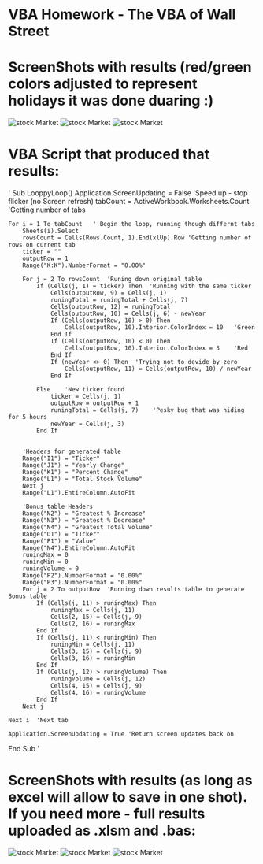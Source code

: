 # VBA Homework - The VBA of Wall Street

# ScreenShots with results (red/green colors adjusted to represent holidays it was done duaring :)

![stock Market](2014_Short_ScreenShot_WithBonus.png)
![stock Market](2015_Short_ScreenShot_WithBonus.png)
![stock Market](2016_Short_ScreenShot_WithBonus.png)

# VBA Script that produced that results:
'
Sub LooppyLoop()
    Application.ScreenUpdating = False 'Speed up - stop flicker (no Screen refresh)
    tabCount = ActiveWorkbook.Worksheets.Count 'Getting number of tabs
    
    For i = 1 To tabCount   ' Begin the loop, running though differnt tabs
        Sheets(i).Select
        rowsCount = Cells(Rows.Count, 1).End(xlUp).Row 'Getting number of rows on current tab
        ticker = ""
        outputRow = 1
        Range("K:K").NumberFormat = "0.00%"
                
        For j = 2 To rowsCount  'Runing down original table
            If (Cells(j, 1) = ticker) Then  'Running with the same ticker
                Cells(outputRow, 9) = Cells(j, 1)
                runingTotal = runingTotal + Cells(j, 7)
                Cells(outputRow, 12) = runingTotal
                Cells(outputRow, 10) = Cells(j, 6) - newYear
                If (Cells(outputRow, 10) > 0) Then
                    Cells(outputRow, 10).Interior.ColorIndex = 10   'Green
                End If
                If (Cells(outputRow, 10) < 0) Then
                    Cells(outputRow, 10).Interior.ColorIndex = 3    'Red
                End If
                If (newYear <> 0) Then  'Trying not to devide by zero
                    Cells(outputRow, 11) = Cells(outputRow, 10) / newYear
                End If
                                
            Else    'New ticker found
                ticker = Cells(j, 1)
                outputRow = outputRow + 1
                runingTotal = Cells(j, 7)    'Pesky bug that was hiding for 5 hours
                newYear = Cells(j, 3)
            End If
            
            
        'Headers for generated table
        Range("I1") = "Ticker"
        Range("J1") = "Yearly Change"
        Range("K1") = "Percent Change"
        Range("L1") = "Total Stock Volume"
        Next j
        Range("L1").EntireColumn.AutoFit
        
        'Bonus table Headers
        Range("N2") = "Greatest % Increase"
        Range("N3") = "Greatest % Decrease"
        Range("N4") = "Greatest Total Volume"
        Range("O1") = "TIcker"
        Range("P1") = "Value"
        Range("N4").EntireColumn.AutoFit
        runingMax = 0
        runingMin = 0
        runingVolume = 0
        Range("P2").NumberFormat = "0.00%"
        Range("P3").NumberFormat = "0.00%"
        For j = 2 To outputRow  'Running down results table to generate Bonus table
            If (Cells(j, 11) > runingMax) Then
                runingMax = Cells(j, 11)
                Cells(2, 15) = Cells(j, 9)
                Cells(2, 16) = runingMax
            End If
            If (Cells(j, 11) < runingMin) Then
                runingMin = Cells(j, 11)
                Cells(3, 15) = Cells(j, 9)
                Cells(3, 16) = runingMin
            End If
            If (Cells(j, 12) > runingVolume) Then
                runingVolume = Cells(j, 12)
                Cells(4, 15) = Cells(j, 9)
                Cells(4, 16) = runingVolume
            End If
        Next j
    
    Next i  'Next tab
    
    Application.ScreenUpdating = True 'Return screen updates back on
End Sub
'

# ScreenShots with results (as long as excel will allow to save in one shot). If you need more - full results uploaded as .xlsm and .bas: 
![stock Market](2014_Longer_ScreenShot.jpg)
![stock Market](2015_Longer_ScreenShot.jpg)
![stock Market](2016_Longer_ScreenShot.jpg)